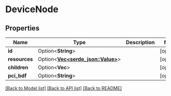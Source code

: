 # DeviceNode

## Properties

Name | Type | Description | Notes
------------ | ------------- | ------------- | -------------
**id** | Option<**String**> |  | [optional]
**resources** | Option<[**Vec<serde_json::Value>**](serde_json::Value.md)> |  | [optional]
**children** | Option<**Vec<String>**> |  | [optional]
**pci_bdf** | Option<**String**> |  | [optional]

[[Back to Model list]](../README.md#documentation-for-models) [[Back to API list]](../README.md#documentation-for-api-endpoints) [[Back to README]](../README.md)


